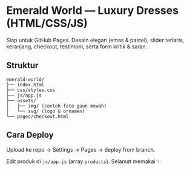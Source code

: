 
# Emerald World — Luxury Dresses (HTML/CSS/JS)

Siap untuk GitHub Pages. Desain elegan (emas & pastel), slider terlaris, keranjang, checkout, testimoni, serta form kritik & saran.

## Struktur
```
emerald-world/
├── index.html
├── css/styles.css
├── js/app.js
├── assets/
│   ├── img/ (contoh foto gaun mewah)
│   └── svg/ (logo & ornamen)
└── pages/checkout.html
```

## Cara Deploy
Upload ke repo → Settings → Pages → deploy from branch.

Edit produk di `js/app.js` (array `products`). Selamat memakai ✨
